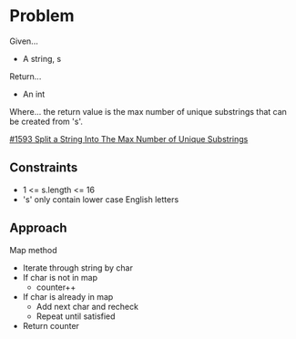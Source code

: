 
# Problem
Given...
- A string, s

Return...
- An int

Where...
the return value is the max number of unique substrings that can be created from
's'.

[#1593 Split a String Into The Max Number of Unique Substrings](https://leetcode.com/problems/split-a-string-into-the-max-number-of-unique-substrings/description/?envType=daily-question&envId=2024-10-21)

## Constraints
- 1 <= s.length <= 16
- 's' only contain lower case English letters

## Approach
Map method
- Iterate through string by char
- If char is not in map
    - counter++
- If char is already in map
    - Add next char and recheck
    - Repeat until satisfied
- Return counter

